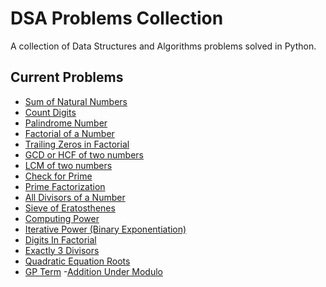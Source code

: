 # DSA Problems Collection 
 
A collection of Data Structures and Algorithms problems solved in Python. 
 
## Current Problems 
- [Sum of Natural Numbers](./sum_natural_numbers.py) 
- [Count Digits](./count_digits.py)
- [Palindrome Number](./palindrome_number.py)
- [Factorial of a Number](./factorial_of_a_number.py) 
- [Trailing Zeros in Factorial](./trailing_zeros_in_factorial.py) 
- [GCD or HCF of two numbers](./gcf.py) 
- [LCM of two numbers](./lcm.py)
- [Check for Prime](./prime.py)
- [Prime Factorization](./prime_factorization.py)
- [All Divisors of a Number](./all_divisors_of_a_number.py) 
- [Sieve of Eratosthenes](./sieve_of_erathosthenes.py) 
- [Computing Power](./computing_power.py) 
- [Iterative Power (Binary Exponentiation)](./iterative_power.py) 
- [Digits In Factorial](./digits_in_factorial.py) 
- [Exactly 3 Divisors](./exacltly_3_divisors.py) 
- [Quadratic Equation Roots](./quadratic_equation_roots.py) 
- [GP Term](./gp_term.py) 
- [Addition Under Modulo](./addition_under_modulo.py)
 
 
